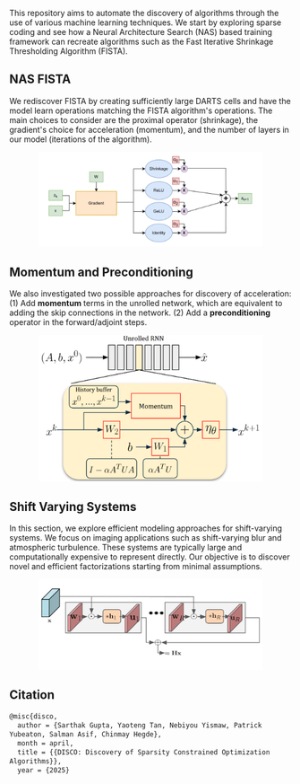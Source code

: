 This repository aims to automate the discovery of algorithms through the use of various machine learning techniques. We start by exploring sparse coding and see how a Neural Architecture Search (NAS) based training framework can recreate algorithms such as the Fast Iterative Shrinkage Thresholding Algorithm (FISTA). 

## **NAS FISTA**

We rediscover FISTA by creating sufficiently large DARTS cells and have the model learn operations matching the FISTA algorithm's operations. The main choices to consider are the proximal operator (shrinkage), the gradient's choice for acceleration (momentum), and the number of layers in our model (iterations of the algorithm). 

<center>
<img src="images/ISTA_NAS.drawio.png" alt= ista-nas width="400">
</center>


## **Momentum and Preconditioning**
We also investigated two possible approaches for discovery of acceleration: (1) Add **momentum** terms in the unrolled network, which are equivalent to adding the skip connections in the network. (2) Add a **preconditioning** operator in the forward/adjoint steps.

<center>
<img src="images/acceleration/fig-acceleration.png" alt= “acceleration” width="400">
</center>

## **Shift Varying Systems**
In this section, we explore efficient modeling approaches for shift-varying systems. We focus on imaging applications such as shift-varying blur and atmospheric turbulence. These systems are typically large and computationally expensive to represent directly. Our objective is to discover novel and efficient factorizations starting from minimal assumptions.

<center>
<img src="images/fig-shift-varing.png" alt= shift-varing width="400">
</center>

## **Citation**
```
@misc{disco,
  author = {Sarthak Gupta, Yaoteng Tan, Nebiyou Yismaw, Patrick Yubeaton, Salman Asif, Chinmay Hegde},
  month = april,
  title = {{DISCO: Discovery of Sparsity Constrained Optimization Algorithms}},
  year = {2025}
```

